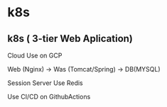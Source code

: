 # k8s

## k8s ( 3-tier Web Aplication)
Cloud Use on GCP

Web (Nginx) -> Was (Tomcat/Spring) -> DB(MYSQL)

Session Server Use Redis 


Use CI/CD on GithubActions
